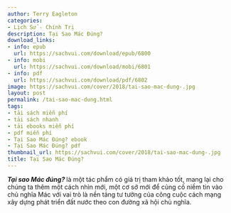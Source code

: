 ```yaml
---
author: Terry Eagleton
categories:
- Lịch Sử - Chính Trị
description: Tại Sao Mác Đúng?
download_links:
- info: epub
  url: https://sachvui.com/download/epub/6800
- info: mobi
  url: https://sachvui.com/download/mobi/6801
- info: pdf
  url: https://sachvui.com/download/pdf/6802
image: https://sachvui.com/cover/2018/tai-sao-mac-dung-.jpg
layout: post
permalink: /tai-sao-mac-dung.html
tags:
- tải sách miễn phí
- tải sách nhanh
- tải ebooks miễn phí
- pdf miễn phí
- Tại Sao Mác Đúng? ebook
- Tại Sao Mác Đúng? pdf
thumbnail_url: https://sachvui.com/cover/2018/tai-sao-mac-dung-.jpg
title: Tại Sao Mác Đúng?
---
```


 <div class="item-desc text-justify"> <p><strong><em>Tại sao Mác đúng?</em> </strong>là một tác phẩm có giá trị tham khảo tốt, mang lại cho chúng ta thêm một cách nhìn mới, một cơ sở mới để củng cố niềm tin vào chủ nghĩa Mác với vai trò là nền tảng tư tưởng của công cuộc cách mạng xây dựng phát triển đất nước theo con đường xã hội chủ nghĩa.</p> </div>
